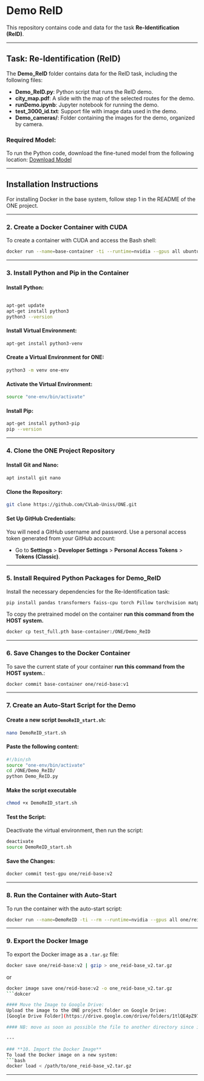 
# Demo ReID 

This repository contains code and data for the task **Re-Identification (ReID)**.

---

## Task: **Re-Identification (ReID)**
The **Demo_ReID** folder contains data for the ReID task, including the following files:

- **Demo_ReID.py**: Python script that runs the ReID demo.
- **city_map.pdf**: A slide with the map of the selected routes for the demo.
- **runDemo.ipynb**: Jupyter notebook for running the demo.
- **test_3000_id.txt**: Support file with image data used in the demo.
- **Demo_cameras/**: Folder containing the images for the demo, organized by camera.

### Required Model:
To run the Python code, download the fine-tuned model from the following location:
[Download Model](https://drive.google.com/file/d/1qpcHKMnlRv7NbKCro2ls5v2p0HqHitTm/view?usp=drive_link)

---

## Installation Instructions

For installing Docker in the base system, follow step 1 in the README of the ONE project.

---

### **2. Create a Docker Container with CUDA**
To create a container with CUDA and access the Bash shell:
```bash
docker run --name=base-container -ti --runtime=nvidia --gpus all ubuntu /bin/bash
```

---

### **3. Install Python and Pip in the Container**

#### Install Python:
```bash

apt-get update
apt-get install python3
python3 --version
```

#### Install Virtual Environment:
```bash
apt-get install python3-venv
```

#### Create a Virtual Environment for ONE:
```bash
python3 -m venv one-env
```

#### Activate the Virtual Environment:
```bash
source "one-env/bin/activate"
```

#### Install Pip:
```bash
apt-get install python3-pip
pip --version
```

---

### **4. Clone the ONE Project Repository**
#### Install Git and Nano:
```bash
apt install git nano
```

#### Clone the Repository:
```bash
git clone https://github.com/CVLab-Uniss/ONE.git
```

#### Set Up GitHub Credentials:
You will need a GitHub username and password. Use a personal access token generated from your GitHub account:
- Go to **Settings** > **Developer Settings** > **Personal Access Tokens** > **Tokens (Classic)**.

---

### **5. Install Required Python Packages for Demo_ReID**
Install the necessary dependencies for the Re-Identification task:
```bash
pip install pandas transformers faiss-cpu torch Pillow torchvision matplotlib
```

To copy the pretrained model on the container **run this command from the HOST system.**
```bash
docker cp test_full.pth base-container:/ONE/Demo_ReID
```

---

### **6. Save Changes to the Docker Container**
To save the current state of your container **run this command from the HOST system.**:
```bash
docker commit base-container one/reid-base:v1
```

---

### **7. Create an Auto-Start Script for the Demo**

#### Create a new script `DemoReID_start.sh`:
```bash
nano DemoReID_start.sh
```

#### Paste the following content:
```bash
#!/bin/sh
source "one-env/bin/activate"
cd /ONE/Demo_ReID/
python Demo_ReID.py
```
#### Make the script executable
```bash
chmod +x DemoReID_start.sh
```

#### Test the Script:
Deactivate the virtual environment, then run the script:
```bash
deactivate
source DemoReID_start.sh
```

#### Save the Changes:
```bash
docker commit test-gpu one/reid-base:v2
```

---

### **8. Run the Container with Auto-Start**
To run the container with the auto-start script:
```bash
docker run --name=DemoReID -ti --rm --runtime=nvidia --gpus all one/reid-base:v2 bash -c 'source DemoReID_start.sh'
```

---

### **9. Export the Docker Image**
To export the Docker image as a `.tar.gz` file:
```bash
docker save one/reid-base:v2 | gzip > one_reid-base_v2.tar.gz
```
or
```bash
docker image save one/reid-base:v2 -o one_reid-base_v2.tar.gz
```dokcer 

#### Move the Image to Google Drive:
Upload the image to the ONE project folder on Google Drive:
[Google Drive Folder](https://drive.google.com/drive/folders/1tlQE4pZ97qlIT6QgKOcm2Y70yzsFFmYG?usp=drive_link)

#### NB: move as soon as possible the file to another directory since it is not synchronized with git and fetching updates from server could delete this file.

---

### **10. Import the Docker Image**
To load the Docker image on a new system:
```bash
docker load < /path/to/one_reid-base_v2.tar.gz
```

---
